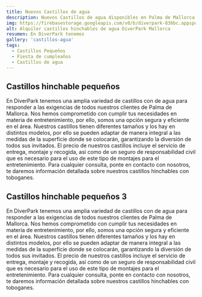 ```yaml
---
title: Nuevos Castillos de agua
description: Nuevos Castillos de agua disponibles en Palma de Mallorca
img: https://firebasestorage.googleapis.com/v0/b/diverpark-836bc.appspot.com/o/castillos-agua%2Fcastillo-agua1.jpg?alt=media&token=c9edc18f-3577-441e-8f41-927305e1d377
alt: Alquiler castillos hinchables de agua DiverPark Mallorca
resumen: En DiverPark tenemos
gallery: 'castillos-agua'
tags: 
  - Castillos Pequeños
  - Fiesta de cumpleaños
  - Castillos de agua
---
```


## Castillos hinchable pequeños

  En DiverPark tenemos una amplia variedad de castillos con de agua
  para responder a las exigencias de todos nuestros clientes de
  Palma de Mallorca. Nos hemos comprometido con cumplir tus
  necesidades en materia de entretenimiento, por ello, somos una
  opción segura y eficiente en el área. Nuestros castillos tienen
  diferentes tamaños y los hay en distintos modelos, por ello se
  pueden adaptar de manera integral a las medidas de la superficie
  donde se colocarán, garantizando la diversión de todos sus
  invitados. El precio de nuestros castillos incluye el servicio de
  entrega, montaje y recogida, así como de un seguro de
  responsabilidad civil que es necesario para el uso de este tipo de
  montajes para el entretenimiento. Para cualquier consulta, ponte
  en contacto con nosotros, te daremos información detallada sobre
  nuestros castillos hinchables con toboganes.


## Castillos hinchable pequeños 3

En DiverPark tenemos una amplia variedad de castillos con de agua
para responder a las exigencias de todos nuestros clientes de
Palma de Mallorca. Nos hemos comprometido con cumplir tus
necesidades en materia de entretenimiento, por ello, somos una
opción segura y eficiente en el área. Nuestros castillos tienen
diferentes tamaños y los hay en distintos modelos, por ello se
pueden adaptar de manera integral a las medidas de la superficie
donde se colocarán, garantizando la diversión de todos sus
invitados. El precio de nuestros castillos incluye el servicio de
entrega, montaje y recogida, así como de un seguro de
responsabilidad civil que es necesario para el uso de este tipo de
montajes para el entretenimiento. Para cualquier consulta, ponte
en contacto con nosotros, te daremos información detallada sobre
nuestros castillos hinchables con toboganes.